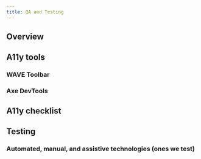 ```yaml
---
title: QA and Testing
---
```


## Overview

## A11y tools

### WAVE Toolbar

### Axe DevTools

## A11y checklist

## Testing

### Automated, manual, and assistive technologies (ones we test)